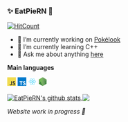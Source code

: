 ### ✨ EatPieRN 👋

[![HitCount](http://hits.dwyl.com/eatpiern/simplebin.svg)](http://hits.dwyl.com/eatpiern/simplebin)



- 🔭 I’m currently working on [Pokélook](https://github.com/eatpiern/pokelook)
- 🌱 I’m currently learning C++
- 💬 Ask me about anything [here](https://github.com/eatpiern/eatpiern/issues)

**Main languages**

<code><img height="20" src="https://raw.githubusercontent.com/github/explore/80688e429a7d4ef2fca1e82350fe8e3517d3494d/topics/javascript/javascript.png"></code>
<code><img height="20" src="https://raw.githubusercontent.com/github/explore/80688e429a7d4ef2fca1e82350fe8e3517d3494d/topics/typescript/typescript.png"></code>
<code><img height="20" src="https://raw.githubusercontent.com/github/explore/80688e429a7d4ef2fca1e82350fe8e3517d3494d/topics/react/react.png"></code>
<code><img height="20" src="https://raw.githubusercontent.com/github/explore/80688e429a7d4ef2fca1e82350fe8e3517d3494d/topics/nodejs/nodejs.png"></code>  

<a href="https://github.com/eatpiern/">
  <img align="center" src="https://github-readme-stats.vercel.app/api?username=eatpiern&show_icons=true&include_all_commits=true&theme=material-palenight" alt="EatPieRN's github stats" />
</a>

<a href="https://github.com/eatpiern">
  <img align="center" src="https://github-readme-stats.vercel.app/api/top-langs/?username=eatpiern&theme=material-palenight" />
</a>  

  *Website work in progress 🤫*
